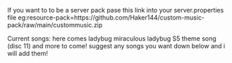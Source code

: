 If you want to to be a server pack pase this link into your server.properties file
eg:resource-pack=https\://github.com/Haker144/custom-music-pack/raw/main/custommusic.zip

Current songs:
here comes ladybug
miraculous ladybug S5 theme song (disc 11)
and more to come!
suggest any songs you want down below and i will add them!
